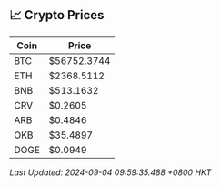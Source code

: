 ## 📈 Crypto Prices

| Coin | Price |
| ---- | ----- |
| BTC | $56752.3744 |
| ETH | $2368.5112 |
| BNB | $513.1632 |
| CRV | $0.2605 |
| ARB | $0.4846 |
| OKB | $35.4897 |
| DOGE | $0.0949 |

_Last Updated: 2024-09-04 09:59:35.488 +0800 HKT_